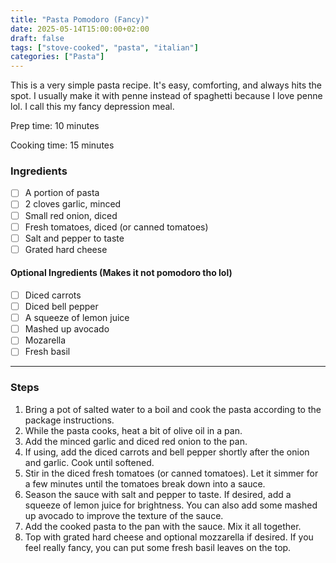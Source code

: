```yaml
---
title: "Pasta Pomodoro (Fancy)"
date: 2025-05-14T15:00:00+02:00
draft: false
tags: ["stove-cooked", "pasta", "italian"]
categories: ["Pasta"]
---
```


This is a very simple pasta recipe. It's easy, comforting, and always hits the spot. I usually make it with penne instead of spaghetti because I love penne lol. I call this my fancy depression meal.

<div class="recipe" id="recipe">
Prep time: 10 minutes

Cooking time: 15 minutes

### Ingredients
- [ ] A portion of pasta
- [ ] 2 cloves garlic, minced
- [ ] Small red onion, diced
- [ ] Fresh tomatoes, diced (or canned tomatoes)
- [ ] Salt and pepper to taste
- [ ] Grated hard cheese

#### Optional Ingredients (Makes it not pomodoro tho lol)
- [ ] Diced carrots
- [ ] Diced bell pepper
- [ ] A squeeze of lemon juice
- [ ] Mashed up avocado
- [ ] Mozarella
- [ ] Fresh basil
<hr>

### Steps
1. Bring a pot of salted water to a boil and cook the pasta according to the package instructions.
2. While the pasta cooks, heat a bit of olive oil in a pan.
3. Add the minced garlic and diced red onion to the pan.
4. If using, add the diced carrots and bell pepper shortly after the onion and garlic. Cook until softened.
5. Stir in the diced fresh tomatoes (or canned tomatoes). Let it simmer for a few minutes until the tomatoes break down into a sauce.
6. Season the sauce with salt and pepper to taste. If desired, add a squeeze of lemon juice for brightness. You can also add some mashed up avocado to improve the texture of the sauce.
7. Add the cooked pasta to the pan with the sauce. Mix it all together.
8. Top with grated hard cheese and optional mozzarella if desired. If you feel really fancy, you can put some fresh basil leaves on the top.
</div>
